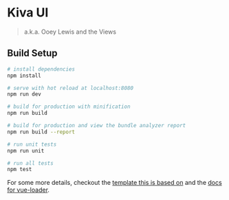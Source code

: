 # Kiva UI

> a.k.a. Ooey Lewis and the Views

## Build Setup

``` bash
# install dependencies
npm install

# serve with hot reload at localhost:8080
npm run dev

# build for production with minification
npm run build

# build for production and view the bundle analyzer report
npm run build --report

# run unit tests
npm run unit

# run all tests
npm test
```

For some more details, checkout the [template this is based on](http://vuejs-templates.github.io/webpack/) and the [docs for vue-loader](http://vuejs.github.io/vue-loader).
